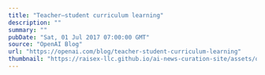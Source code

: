 ```yaml
---
title: "Teacher–student curriculum learning"
description: ""
summary: ""
pubDate: "Sat, 01 Jul 2017 07:00:00 GMT"
source: "OpenAI Blog"
url: "https://openai.com/blog/teacher-student-curriculum-learning"
thumbnail: "https://raisex-llc.github.io/ai-news-curation-site/assets/openai_logo.png"
---
```


